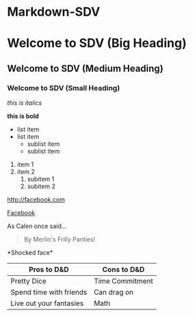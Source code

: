 # Markdown-SDV

# Welcome to SDV (Big Heading)
## Welcome to SDV (Medium Heading)
### Welcome to SDV (Small Heading)

*this is italics*

**this is bold**

* list item
* list item
     * sublist item
     * sublist item

1. item 1
2. item 2
    1. subitem 1
    2. subitem 2

http://facebook.com

[Facebook](http://facebook.com)

As Calen once said...
> By Merlin's Frilly Panties!

\*Shocked face\*

Pros to D&D | Cons to D&D
------------|------------
Pretty Dice | Time Commitment
Spend time with friends | Can drag on
Live out your fantasies | Math